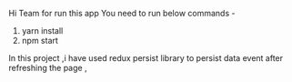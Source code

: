 Hi Team for run this app You need to run below commands -

1) yarn install 
2) npm start 

In this project ,i have used redux persist library to persist data event after refreshing the page ,